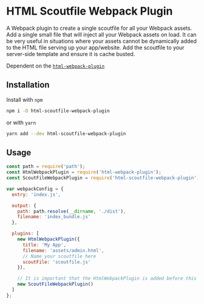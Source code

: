 # HTML Scoutfile Webpack Plugin

A Webpack plugin to create a single scoutfile for all your Webpack assets. Add a single small file that will inject all
your Webpack assets on load. It can be very useful in situations where your assets cannot be dynamically added to the
HTML file serving up your app/website. Add the scoutfile to your server-side template and ensure it is cache busted.

<!-- Blog post for this plugin coming... -->

Dependent on the [`html-webpack-plugin`](https://github.com/ampedandwired/html-webpack-plugin)

## Installation

Install with `npm`

```bash
npm i -D html-scoutfile-webpack-plugin
```

or with `yarn`

```bash
yarn add --dev html-scoutfile-webpack-plugin
```

## Usage

```javascript
const path = require('path');
const HtmlWebpackPlugin = require('html-webpack-plugin');
const ScoutFileWebpackPlugin = require('html-scoutfile-webpack-plugin');

var webpackConfig = {
  entry: 'index.js',

  output: {
    path: path.resolve(__dirname, './dist'),
    filename: 'index_bundle.js'
  },

  plugins: [
    new HtmlWebpackPlugin({
      title: 'My App',
      filename: 'assets/admin.html',
      // Name your scoutfile here
      scoutFile: 'scoutfile.js'
    }),

    // It is important that the HtmlWebpackPlugin is added before this plugin
    new ScoutFileWebpackPlugin()
  ]
};
```
